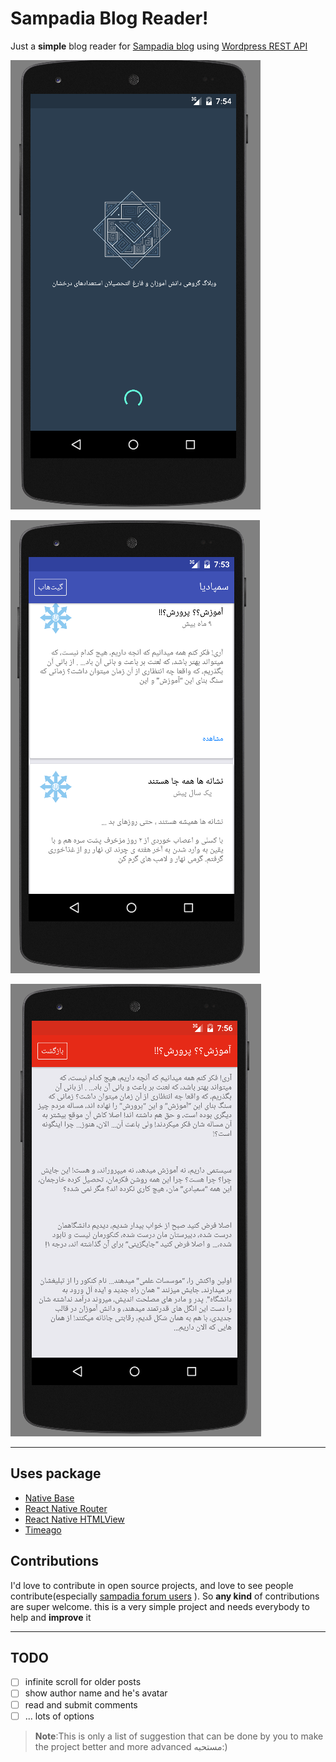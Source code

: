 Sampadia Blog Reader!
=

Just a **simple** blog reader for [Sampadia blog](http://sampadia.com/blog) using [Wordpress REST API](https://developer.wordpress.org/rest-api/)

![Loading Page](https://raw.githubusercontent.com/msabaeian/SampadiaBlog/master/screenshots/Loading.png "Loading Page")

![Main Page](https://raw.githubusercontent.com/msabaeian/SampadiaBlog/master/screenshots/Main.PNG "Main Page")

![Show post page](https://raw.githubusercontent.com/msabaeian/SampadiaBlog/master/screenshots/Post.png "Show post page")

----------


Uses package
-------------


- [Native Base](http://nativebase.io/)
- [React Native Router](https://github.com/aksonov/react-native-router-flux)
- [React Native HTMLView](https://github.com/jsdf/react-native-htmlview)
- [Timeago](https://github.com/TylerLH/react-native-timeago)


 Contributions
-------------
I'd love to contribute in open source projects, and love to see people contribute(especially [sampadia forum users](http://www.sampadia.com/forum/) ). So **any kind** of contributions are super welcome. 
this is a very simple project and needs everybody to help and **improve** it

----------


 TODO
-------------

- [ ] infinite scroll for older posts
- [ ] show author name and he's avatar
- [ ] read and submit comments
- [ ] ... lots of options

> **Note**:This is only a list of suggestion that can be done by you to make the project better and more advanced 
> مستحبه:)




